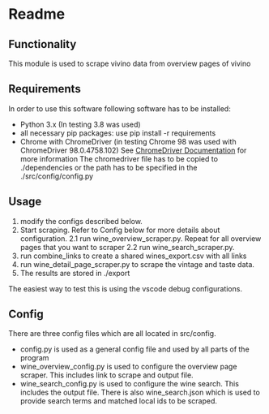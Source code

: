 # Readme

## Functionality

This module is used to scrape vivino data from overview pages of vivino

## Requirements

In order to use this software following software has to be installed:

- Python 3.x (In testing 3.8 was used)
- all necessary pip packages:
    use pip install -r requirements
- Chrome with ChromeDriver (in testing Chrome 98 was used with ChromeDriver 98.0.4758.102)
    See [ChromeDriver Documentation](https://chromedriver.chromium.org/home) for more information
    The chromedriver file has to be copied to ./dependencies or the path has to be specified in the ./src/config/config.py

## Usage

1. modify the configs described below.
2. Start scraping. Refer to Config below for more details about configuration.
2.1 run wine_overview_scraper.py. Repeat for all overview pages that you want to scraper
2.2 run wine_search_scraper.py.
3. run combine_links to create a shared wines_export.csv with all links
4. run wine_detail_page_scraper.py to scrape the vintage and taste data.
5. The results are stored in ./export

The easiest way to test this is using the vscode debug configurations.

## Config

There are three config files which are all located in src/config.

- config.py is used as a general config file and used by all parts of the program
- wine_overview_config.py is used to configure the overview page scraper. This includes link to scrape and output file.
- wine_search_config.py is used to configure the wine search. This includes the output file.
There is also wine_search.json which is used to provide search terms and matched local ids to be scraped.
